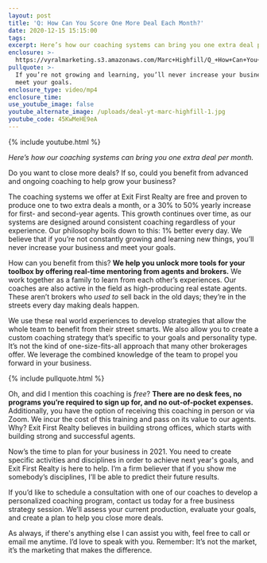 ```yaml
---
layout: post
title: 'Q: How Can You Score One More Deal Each Month?'
date: 2020-12-15 15:15:00
tags:
excerpt: Here’s how our coaching systems can bring you one extra deal per month.
enclosure: >-
  https://vyralmarketing.s3.amazonaws.com/Marc+Highfill/Q_+How+Can+You+Score+One+More+Deal+Each+Month_+(1).mp4
pullquote: >-
  If you’re not growing and learning, you’ll never increase your business and
  meet your goals.
enclosure_type: video/mp4
enclosure_time:
use_youtube_image: false
youtube_alternate_image: /uploads/deal-yt-marc-highfill-1.jpg
youtube_code: 45KwMeHE9eA
---
```


{% include youtube.html %}

*Here’s how our coaching systems can bring you one extra deal per month.&nbsp;*

Do you want to close more deals? If so, could you benefit from advanced and ongoing coaching to help grow your business?&nbsp;

The coaching systems we offer at Exit First Realty are free and proven to produce one to two extra deals a month, or a 30% to 50% yearly increase for first- and second-year agents. This growth continues over time, as our systems are designed around consistent coaching regardless of your experience. Our philosophy boils down to this: 1% better every day. We believe that if you’re not constantly growing and learning new things, you’ll never increase your business and meet your goals.&nbsp;

How can you benefit from this? **We help you unlock more tools for your toolbox by offering real-time mentoring from agents and brokers.** We work together as a family to learn from each other’s experiences. Our coaches are also active in the field as high-producing real estate agents. These aren’t brokers who *used to* sell back in the old days; they’re in the streets every day making deals happen.

We use these real world experiences to develop strategies that allow the whole team to benefit from their street smarts. We also allow you to create a custom coaching strategy that’s specific to your goals and personality type. It’s not the kind of one-size-fits-all approach that many other brokerages offer. We leverage the combined knowledge of the team to propel you forward in your business.&nbsp;

{% include pullquote.html %}

Oh, and did I mention this coaching is *free*? **There are no desk fees, no programs you’re required to sign up for, and no out-of-pocket expenses.** Additionally, you have the option of receiving this coaching in person or via Zoom. We incur the cost of this training and pass on its value to our agents. Why? Exit First Realty believes in building strong offices, which starts with building strong and successful agents.&nbsp;

Now’s the time to plan for your business in 2021. You need to create specific activities and disciplines in order to achieve next year's goals, and Exit First Realty is here to help. I’m a firm believer that if you show me somebody’s disciplines, I’ll be able to predict their future results.&nbsp;

If you’d like to schedule a consultation with one of our coaches to develop a personalized coaching program, contact us today for a free business strategy session. We’ll assess your current production, evaluate your goals, and create a plan to help you close more deals.&nbsp;

As always, if there's anything else I can assist you with, feel free to call or email me anytime. I’d love to speak with you. Remember: It’s not the market, it’s the marketing that makes the difference.&nbsp;
